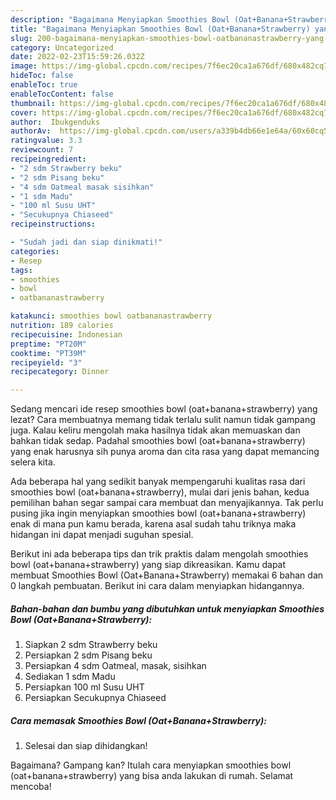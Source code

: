 ```yaml
---
description: "Bagaimana Menyiapkan Smoothies Bowl (Oat+Banana+Strawberry) yang Bisa Manjain Lidah"
title: "Bagaimana Menyiapkan Smoothies Bowl (Oat+Banana+Strawberry) yang Bisa Manjain Lidah"
slug: 200-bagaimana-menyiapkan-smoothies-bowl-oatbananastrawberry-yang-bisa-manjain-lidah
category: Uncategorized
date: 2022-02-23T15:59:26.032Z
image: https://img-global.cpcdn.com/recipes/7f6ec20ca1a676df/680x482cq70/smoothies-bowl-oatbananastrawberry-foto-resep-utama.jpg
hideToc: false
enableToc: true
enableTocContent: false
thumbnail: https://img-global.cpcdn.com/recipes/7f6ec20ca1a676df/680x482cq70/smoothies-bowl-oatbananastrawberry-foto-resep-utama.jpg
cover: https://img-global.cpcdn.com/recipes/7f6ec20ca1a676df/680x482cq70/smoothies-bowl-oatbananastrawberry-foto-resep-utama.jpg
author:  Ibukgenduks
authorAv:  https://img-global.cpcdn.com/users/a339b4db66e1e64a/60x60cq50/avatar.jpg
ratingvalue: 3.3
reviewcount: 7
recipeingredient:
- "2 sdm Strawberry beku"
- "2 sdm Pisang beku"
- "4 sdm Oatmeal masak sisihkan"
- "1 sdm Madu"
- "100 ml Susu UHT"
- "Secukupnya Chiaseed"
recipeinstructions:

- "Sudah jadi dan siap dinikmati!"
categories:
- Resep
tags:
- smoothies
- bowl
- oatbananastrawberry

katakunci: smoothies bowl oatbananastrawberry 
nutrition: 189 calories
recipecuisine: Indonesian
preptime: "PT20M"
cooktime: "PT39M"
recipeyield: "3"
recipecategory: Dinner

---
```



Sedang mencari ide resep smoothies bowl (oat+banana+strawberry) yang lezat? Cara membuatnya memang tidak terlalu sulit namun tidak gampang juga. Kalau keliru mengolah maka hasilnya tidak akan memuaskan dan bahkan tidak sedap. Padahal smoothies bowl (oat+banana+strawberry) yang enak harusnya sih punya aroma dan cita rasa yang dapat memancing selera kita.




Ada beberapa hal yang sedikit banyak mempengaruhi kualitas rasa dari smoothies bowl (oat+banana+strawberry), mulai dari jenis bahan, kedua pemilihan bahan segar sampai cara membuat dan menyajikannya. Tak perlu pusing jika ingin menyiapkan smoothies bowl (oat+banana+strawberry) enak di mana pun kamu berada, karena asal sudah tahu triknya maka hidangan ini dapat menjadi suguhan spesial.


Berikut ini ada beberapa tips dan trik praktis dalam mengolah smoothies bowl (oat+banana+strawberry) yang siap dikreasikan. Kamu dapat membuat Smoothies Bowl (Oat+Banana+Strawberry) memakai 6 bahan dan 0 langkah pembuatan. Berikut ini cara dalam menyiapkan hidangannya.

<!--inarticleads1-->

##### Bahan-bahan dan bumbu yang dibutuhkan untuk menyiapkan Smoothies Bowl (Oat+Banana+Strawberry):

1. Siapkan 2 sdm Strawberry beku
1. Persiapkan 2 sdm Pisang beku
1. Persiapkan 4 sdm Oatmeal, masak, sisihkan
1. Sediakan 1 sdm Madu
1. Persiapkan 100 ml Susu UHT
1. Persiapkan Secukupnya Chiaseed




<!--inarticleads2-->

##### Cara memasak Smoothies Bowl (Oat+Banana+Strawberry):


1. Selesai dan siap dihidangkan!



Bagaimana? Gampang kan? Itulah cara menyiapkan smoothies bowl (oat+banana+strawberry) yang bisa anda lakukan di rumah. Selamat mencoba!
